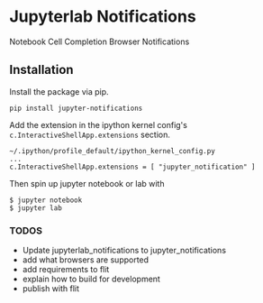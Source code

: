 # Jupyterlab Notifications
Notebook Cell Completion Browser Notifications

## Installation

Install the package via pip.
```
pip install jupyter-notifications
```
Add the extension in the ipython kernel config's `c.InteractiveShellApp.extensions` section. 
```
~/.ipython/profile_default/ipython_kernel_config.py
...
c.InteractiveShellApp.extensions = [ "jupyter_notification" ]
```
Then spin up jupyter notebook or lab with 
```
$ jupyter notebook
$ jupyter lab
``` 

### TODOS

* Update jupyterlab_notifications to jupyter_notifications
* add what browsers are supported
* add requirements to flit
* explain how to build for development
* publish with flit
